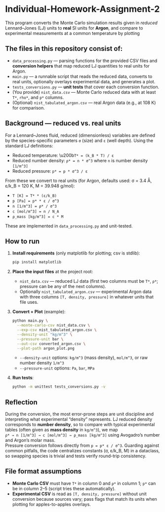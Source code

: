 # Individual-Homework-Assignment-2

This program converts the Monte Carlo simulation results given in *reduced* Lennard–Jones (LJ) units to **real** SI units for **Argon**, and compare to experimental measurements at a common temperature by plotting

## The files in this repository consist of:

- `data_processing.py` — parsing functions for the provided CSV files and **conversion helpers** that map reduced LJ quantities to real units for Argon.
- `main.py` — a runnable script that reads the reduced data, converts to real units, optionally overlays experimental data, and generates a plot.
- `tests_conversions.py` — **unit tests** that cover each conversion function.
- (You provide) `nist_data.csv` — Monte Carlo reduced data with at least `T*`, `rho*`, and `p*` columns.
- (Optional) `nist_tabulated_argon.csv` — real Argon data (e.g., at 108 K) for comparison.


## Background — reduced vs. real units

For a Lennard–Jones fluid, reduced (dimensionless) variables are defined by the species-specific parameters `σ` (size) and `ε` (well depth). Using the standard LJ definitions:

- Reduced temperature:  \u200b`T* = (k_B * T) / ε`  
- Reduced number density: `ρ* = n * σ^3` where `n` is number density `[1/m^3]`  
- Reduced pressure: `p* = p * σ^3 / ε`

From these we convert to real units (for Argon, defaults used: σ = 3.4 Å, ε/k_B = 120 K, M = 39.948 g/mol):

- `T [K] = T* * (ε/k_B)`  
- `p [Pa] = p* * ε / σ^3`  
- `n [1/m^3] = ρ* / σ^3`  
- `c [mol/m^3] = n / N_A`  
- `ρ_mass [kg/m^3] = c * M`

These are implemented in `data_processing.py` and unit-tested.


## How to run

1. **Install requirements** (only matplotlib for plotting; csv is stdlib):
   ```bash
   pip install matplotlib
   ```

2. **Place the input files** at the project root:
   - `nist_data.csv` — reduced LJ data (first two columns must be `T*`, `ρ*`; pressure can be any of the next columns).
   - Optionally `nist_tabulated_argon.csv` — experimental Argon data with three columns `[T, density, pressure]` in whatever units that file uses.

3. **Convert + Plot** (example):
   ```bash
   python main.py \
     --monte-carlo-csv nist_data.csv \
     --exp-csv nist_tabulated_argon.csv \
     --density-unit "kg/m^3" \
     --pressure-unit bar \
     --out-csv converted_argon.csv \
     --plot-path argon_plot.png
   ```

   - `--density-unit` options: `kg/m^3` (mass density), `mol/m^3`, or raw number density `1/m^3`  
   - `--pressure-unit` options: `Pa`, `bar`, `MPa`

4. **Run tests**:
   ```bash
   python -m unittest tests_conversions.py -v
   ```



## Reflection

During the conversion, the most error-prone steps are unit discipline and interpreting what experimental “density” represents. LJ reduced density corresponds to **number density**, so to compare with typical experimental tables (often given as **mass density** in `kg/m^3`), we map  
`ρ* → n [1/m^3] → c [mol/m^3] → ρ_mass [kg/m^3]` using Avogadro’s number and Argon’s molar mass.  
Pressure conversion follows directly from `p = p* ε / σ^3`. Guarding against common pitfalls, the code centralizes constants (σ, ε/k_B, M) in a dataclass, so swapping species is trivial and tests verify round-trip consistency.


## File format assumptions

- **Monte Carlo CSV** must have `T*` in column 0 and `ρ*` in column 1; `p*` can be in column 2–5 (script tries these automatically).  
- **Experimental CSV** is read as `[T, density, pressure]` without unit conversion because sources vary; pass flags that match its units when plotting for apples-to-apples overlays.
